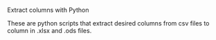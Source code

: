 Extract columns with Python


These are python scripts that extract desired columns from csv files to column in .xlsx and .ods files. 
